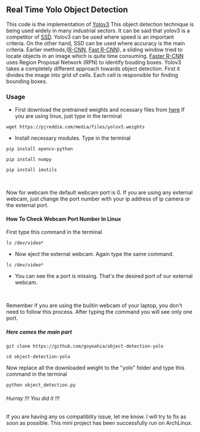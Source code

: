 ## Real Time Yolo Object Detection
This code is the implementation of [Yolov3](https://arxiv.org/abs/1804.02767) This object detection technique is being used widely in many industrial sectors. It can be said that yolov3 is a competitor of [SSD](https://arxiv.org/abs/1512.02325). Yolov3 can be used where speed is an important criteria. On the other hand, SSD can be used where accuracy is the main criteria. Earlier methods,([R-CNN](https://arxiv.org/abs/1311.2524), [Fast R-CNN](https://arxiv.org/abs/1504.08083)), a sliding window tried to locate objects in an image which is quite time consuming. [Faster R-CNN](https://arxiv.org/abs/1506.01497) uses Region Proposal Network (RPN) to identify bouding boxes. Yolov3 takes a completely different approach towards object detection. First it divides the image into grid of cells. Each cell is responsible for finding bounding boxes.
### Usage
- First download the pretrained weights and ncessary files from [here](https://pjreddie.com/media/files/yolov3.weights)
If you are using linux, just type in the terminal
~~~
wget https://pjreddie.com/media/files/yolov3.weights
~~~
- Install necessary modules. Type in the terminal
~~~
pip install opencv-python
~~~
~~~
pip install numpy
~~~

~~~
pip install imutils
~~~
<br>

Now for webcam the default webcam port is 0. If you are using any external webcam, just change the port number with your ip address of ip camera or the external port.
#### How To Check Webcam Port Number In Linux
First type this command in the terminal
~~~ 
ls /dev/video*
~~~
* Now eject the external webcam. Again type the same command.
~~~
ls /dev/video*
~~~
* You can see the a port is missing. That's the desired port of our external webcam.
<br>

Remember if you are using the builtin webcam of your laptop, you don't need to follow this process. After typing the command you will see only one port.
<br>
##### Here comes the main part
~~~ 
git clone https://github.com/goyeahia/object-detection-yolo
~~~
~~~ 
cd object-detection-yolo
~~~
 Now replace all the downloaded weight to the "yolo" folder and type this command in the terminal
~~~ 
python object_detection.py
~~~
###### Hurray !!! You did it !!!
If you are having any os compatiblity issue, let me know. I will try to fix as soon as possible. This mini project has been successfully run on ArchLinux.
